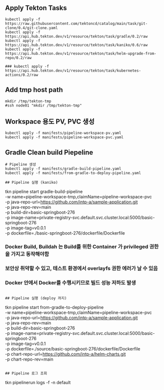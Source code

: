 ## Apply Tekton Tasks
```
kubectl apply -f https://raw.githubusercontent.com/tektoncd/catalog/main/task/git-clone/0.4/git-clone.yaml
kubectl apply -f https://api.hub.tekton.dev/v1/resource/tekton/task/gradle/0.2/raw
kubectl apply -f https://api.hub.tekton.dev/v1/resource/tekton/task/kaniko/0.6/raw
kubectl apply -f https://api.hub.tekton.dev/v1/resource/tekton/task/helm-upgrade-from-repo/0.2/raw

### kubectl apply -f https://api.hub.tekton.dev/v1/resource/tekton/task/kubernetes-actions/0.2/raw
```

## Add tmp host path
```
mkdir /tmp/tekton-tmp
#ssh node01 "mkdir /tmp/tekton-tmp"
```

## Workspace 용도 PV, PVC 생성
```
kubectl apply -f manifests/pipeline-workspace-pv.yaml
kubectl apply -f manifests/pipeline-workspace-pvc.yaml
```

## Gradle Clean build Piepeline
```
# Pipeline 생성
kubectl apply -f manifests/gradle-build-pipeline.yaml
kubectl apply -f manifests/from-gradle-to-deploy-pipeline.yaml

## Pipeline 실행 (kaniko)
```
tkn pipeline start gradle-build-pipeline \
  -w name=pipeline-workspace-tmp,claimName=pipeline-workspace-pvc \
  -p java-repo-url=https://github.com/intp-a/sample-application.git \
  -p java-repo-rev=main \
  -p build-dir=basic-springboot-276 \
  -p image-name=private-registry-svc.default.svc.cluster.local:5000/basic-springboot-276 \
  -p image-tag=v0.0.1 \
  -p dockerfile=./basic-springboot-276/dockerfile/Dockerfile

### Docker Build, Buildah 는 Build를 위한 Container 가 privileged 권한을 가지고 동작해야함
### 보안상 취약할 수 있고, 테스트 환경에서 overlayfs 권한 에러가 날 수 있음
### Docker 안에서 Docker를 수행시키므로 빌드 성능 저하도 발생
```

## Pipeline 실행 (deploy 까지)
```
tkn pipeline start from-gradle-to-deploy-pipeline \
  -w name=pipeline-workspace-tmp,claimName=pipeline-workspace-pvc \
  -p java-repo-url=https://github.com/intp-a/sample-application.git \
  -p java-repo-rev=main \
  -p build-dir=basic-springboot-276 \
  -p image-name=private-registry-svc.default.svc.cluster.local:5000/basic-springboot-276 \
  -p image-tag=v0.0.1 \
  -p dockerfile=./source/basic-springboot-276/dockerfile/Dockerfile \
  -p chart-repo-url=https://github.com/intp-a/helm-charts.git \
  -p chart-repo-rev=main
```

## Pipeline 로그 조회
```
tkn pipelinerun logs  -f -n default
```